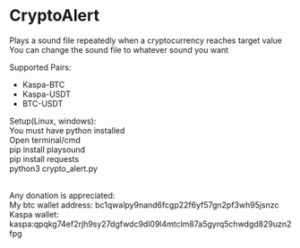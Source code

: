 # CryptoAlert
Plays a sound file repeatedly when a cryptocurrency reaches target value<br />
You can change the sound file to whatever sound you want

Supported Pairs:
- Kaspa-BTC
- Kaspa-USDT
- BTC-USDT


Setup(Linux, windows):<br />
You must have python installed<br />
Open terminal/cmd<br />
pip install playsound<br />
pip install requests<br />
python3 crypto_alert.py<br /><br />



Any donation is appreciated:<br />
My btc wallet address: bc1qwalpy9nand6fcgp22f6yf57gn2pf3wh95jsnzc<br />
Kaspa wallet: kaspa:qpqkg74ef2rjh9sy27dgfwdc9dl09l4mtclm87a5gyrq5chwdgd829uzn2fpg
